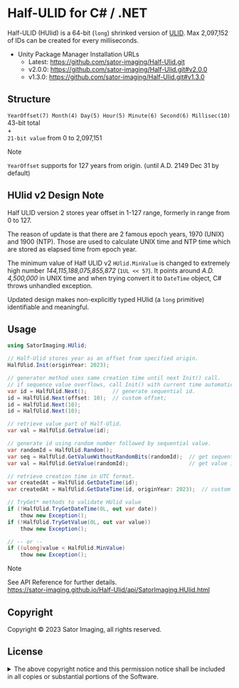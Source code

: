 <!-- omit in toc -->
# Half-ULID for C# / .NET

Half-ULID (HUlid) is a 64-bit (`long`) shrinked version of [ULID](https://github.com/ulid/spec).
Max 2,097,152 of IDs can be created for every milliseconds.

- Unity Package Manager Installation URLs
    - Latest: https://github.com/sator-imaging/Half-Ulid.git
    - v2.0.0: https://github.com/sator-imaging/Half-Ulid.git#v2.0.0
    - v1.3.0: https://github.com/sator-imaging/Half-Ulid.git#v1.3.0



## Structure

`YearOffset(7) Month(4) Day(5) Hour(5) Minute(6) Second(6) Millisec(10)` 43-bit total  
 +  
`21-bit value` from 0 to 2,097,151

> [!NOTE]
> `YearOffset` supports for 127 years from origin. (until A.D. 2149 Dec 31 by default)



## HUlid v2 Design Note

Half ULID version 2 stores year offset in 1-127 range, formerly in range from 0 to 127.

The reason of update is that there are 2 famous epoch years, 1970 (UNIX) and 1900 (NTP). Those are used to calculate UNIX time and NTP time which are stored as elapsed time from epoch year.

The minimum value of Half ULID v2 `HUlid.MinValue` is changed to extremely high number *144,115,188,075,855,872* (`1UL << 57`).
It points around *A.D. 4,500,000* in UNIX time and when trying convert it to `DateTime` object, C# throws unhandled exception.

Updated design makes non-explicitly typed HUlid (a `long` primitive) identifiable and meaningful.



## Usage

```csharp
using SatorImaging.HUlid;

// Half-Ulid stores year as an offset from specified origin.
HalfUlid.Init(originYear: 2023);

// generator method uses same creation time until next Init() call.
// if sequence value overflows, call Init() with current time automatically
var id = HalfUlid.Next();        // generate sequential id.
id = HalfUlid.Next(offset: 10);  // custom offset;
id = HalfUlid.Next(10);
id = HalfUlid.Next(10);

// retrieve value part of Half-Ulid.
var val = HalfUlid.GetValue(id);

// generate id using random number followed by sequential value.
var randomId = HalfUlid.Random();
var seq = HalfUlid.GetValueWithoutRandomBits(randomId);  // get sequential part only
var val = HalfUlid.GetValue(randomId);                   // get value including random bits

// retrieve creation time in UTC format.
var createdAt = HalfUlid.GetDateTime(id);
var createdAt = HalfUlid.GetDateTime(id, originYear: 2023);  // custom year origin.

// TryGet* methods to validate HUlid value
if (!HalfUlid.TryGetDateTime(0L, out var date))
    thow new Exception();
if (!HalfUlid.TryGetValue(0L, out var value))
    thow new Exception();

// -- or --
if ((ulong)value < HalfUlid.MinValue)
    thow new Exception();
```



> [!NOTE]
> See API Reference for further details.  
> https://sator-imaging.github.io/Half-Ulid/api/SatorImaging.HUlid.html



## Copyright

Copyright &copy; 2023 Sator Imaging, all rights reserved.



## License


<p>
<details>
<summary>The above copyright notice and this permission notice shall be included in all
copies or substantial portions of the Software.</summary>

```text
MIT License

Copyright (c) 2023 Sator Imaging

Permission is hereby granted, free of charge, to any person obtaining a copy
of this software and associated documentation files (the "Software"), to deal
in the Software without restriction, including without limitation the rights
to use, copy, modify, merge, publish, distribute, sublicense, and/or sell
copies of the Software, and to permit persons to whom the Software is
furnished to do so, subject to the following conditions:

The above copyright notice and this permission notice shall be included in all
copies or substantial portions of the Software.

THE SOFTWARE IS PROVIDED "AS IS", WITHOUT WARRANTY OF ANY KIND, EXPRESS OR
IMPLIED, INCLUDING BUT NOT LIMITED TO THE WARRANTIES OF MERCHANTABILITY,
FITNESS FOR A PARTICULAR PURPOSE AND NONINFRINGEMENT. IN NO EVENT SHALL THE
AUTHORS OR COPYRIGHT HOLDERS BE LIABLE FOR ANY CLAIM, DAMAGES OR OTHER
LIABILITY, WHETHER IN AN ACTION OF CONTRACT, TORT OR OTHERWISE, ARISING FROM,
OUT OF OR IN CONNECTION WITH THE SOFTWARE OR THE USE OR OTHER DEALINGS IN THE
SOFTWARE.
```

</details>
</p>

